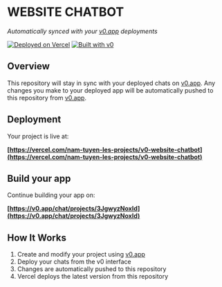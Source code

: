 # WEBSITE CHATBOT 

*Automatically synced with your [v0.app](https://v0.app) deployments*

[![Deployed on Vercel](https://img.shields.io/badge/Deployed%20on-Vercel-black?style=for-the-badge&logo=vercel)](https://vercel.com/nam-tuyen-les-projects/v0-website-chatbot)
[![Built with v0](https://img.shields.io/badge/Built%20with-v0.app-black?style=for-the-badge)](https://v0.app/chat/projects/3JgwyzNoxId)

## Overview

This repository will stay in sync with your deployed chats on [v0.app](https://v0.app).
Any changes you make to your deployed app will be automatically pushed to this repository from [v0.app](https://v0.app).

## Deployment

Your project is live at:

**[https://vercel.com/nam-tuyen-les-projects/v0-website-chatbot](https://vercel.com/nam-tuyen-les-projects/v0-website-chatbot)**

## Build your app

Continue building your app on:

**[https://v0.app/chat/projects/3JgwyzNoxId](https://v0.app/chat/projects/3JgwyzNoxId)**

## How It Works

1. Create and modify your project using [v0.app](https://v0.app)
2. Deploy your chats from the v0 interface
3. Changes are automatically pushed to this repository
4. Vercel deploys the latest version from this repository
